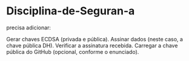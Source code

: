 # Disciplina-de-Seguran-a


precisa adicionar:

Gerar chaves ECDSA (privada e pública).
Assinar dados (neste caso, a chave pública DH).
Verificar a assinatura recebida.
Carregar a chave pública do GitHub (opcional, conforme o enunciado).